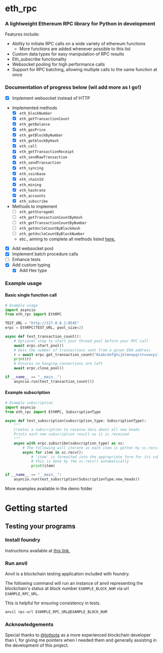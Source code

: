 # eth_rpc
### A lightweight Ethereum RPC library for Python in development

Features include:
- Ability to initiate RPC calls on a wide variety of ethereum functions
  - More functions are added whenever possible to this list
- Custom data types for easy manipulation of RPC results
- Eth_subscribe functionality
- Websocket pooling for high performance calls
- Support for RPC batching, allowing multiple calls to the same function at once

### Documentation of progress below (wil add more as I go!)

- [x] Implement websocket instead of HTTP
- Implemented methods
  - [x] `eth_blockNumber`
  - [x] `eth_getTransactionCount`
  - [x] `eth_getBalance`
  - [x] `eth_gasPrice`
  - [x] `eth_getBlockByNumber`
  - [x] `eth_getblockByHash`
  - [x] `eth_call`
  - [x] `eth_getTransactionReceipt`
  - [x] `eth_sendRawTransaction`
  - [x] `eth_sendTransaction`
  - [x] `eth_syncing`
  - [x] `eth_coinbase`
  - [x] `eth_chainId`
  - [x] `eth_mining`
  - [x] `eth_hashrate`
  - [x] `eth_accounts`
  - [x] `eth_subscribe`
- Methods to implement
  - [ ] `eth_getStorageAt`
  - [ ] `eth_getTransactionCountByHash`
  - [ ] `eth_getTransactionCountByNumber`
  - [ ] `eth_getUncleCountByBlockHash`
  - [ ] `eth_getUncleCountByBlockNumber`
  - etc., aiming to complete all methods listed [here.](https://ethereum.org/en/developers/docs/apis/json-rpc/)


- [x] Add websocket pool
- [x] Implement batch procedure calls
- [ ] Enhance tests
- [x] Add custom typing
  - [x] Add Hex type

### Example usage

#### Basic single function call

```python
# Example usage
import asyncio
from eth_rpc import EthRPC

TEST_URL = "http://127.0.0.1:8545"
erpc = EthRPC(TEST_URL, pool_size=2)

async def test_transaction_count():
    # Optional step to start your thread pool before your RPC call
    await erpc.start_pool()
    # Gets the number of transactions sent from a given EOA address
    r = await erpc.get_transaction_count("0xabcdefghijklmnopqrstuvwxyz1234567890")
    print(r)
    # Ensures no hanging connections are left
    await erpc.close_pool()

if __name__ == "__main__":
    asyncio.run(test_transaction_count())
```

#### Example subscription

```python
# Example subscription
import asyncio
from eth_rpc import EthRPC, SubscriptionType

async def test_subscription(subscription_type: SubscriptionType):
    """
    Creates a subscription to receive data about all new heads
    Prints each new subscription result as it is received
    """
    async with erpc.subscribe(subscription_type) as sc:
        # The following will iterate as each item is gotten by sc.recv()
        async for item in sc.recv():
            # 'item' is formatted into the appropriate form for its subscription type
            # this is done by the sc.recv() automatically
            print(item)

if __name__ == "__main__":
    asyncio.run(test_subscription(SubscriptionType.new_heads))
```

More examples available in the demo folder

# Getting started

## Testing your programs

### Install foundry

Instructions available at [this link.](https://book.getfoundry.sh/getting-started/installation)

### Run anvil

Anvil is a blockchain testing application included with foundry.

The following command will run an instance of anvil representing 
the blockchain's status at block number ```EXAMPLE_BLOCK_NUM``` via url
```EXAMPLE_RPC_URL```.

This is helpful for ensuring consistency in tests.

```bash
anvil rpc-url EXAMPLE_RPC_URL@EXAMPLE_BLOCK_NUM
```

### Acknowledgements

Special thanks to [@totlsota](https://github.com/totlsota) as a more experienced blockchain developer than I, for giving me pointers when I needed them and
generally assisting in the development of this project.

